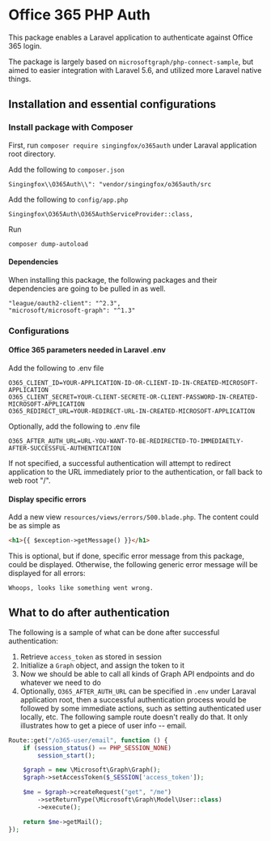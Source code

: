 # Office 365 PHP Auth

This package enables a Laravel application to authenticate against Office 365 login. 

The package is largely based on `microsoftgraph/php-connect-sample`, but aimed to easier integration with Laravel 5.6, and utilized more Laravel native things.

## Installation and essential configurations

### Install package with Composer 

First, run `composer require singingfox/o365auth` under Laraval application root directory.

Add the following to `composer.json`

`Singingfox\\O365Auth\\": "vendor/singingfox/o365auth/src`

Add the following to `config/app.php`

`Singingfox\O365Auth\O365AuthServiceProvider::class,`

Run 

`composer dump-autoload`

#### Dependencies

When installing this package, the following packages and their dependencies are going to be pulled in as well. 

```
"league/oauth2-client": "^2.3",
"microsoft/microsoft-graph": "^1.3"
```

### Configurations

#### Office 365 parameters needed in Laravel .env
     
Add the following to .env file 

```
O365_CLIENT_ID=YOUR-APPLICATION-ID-OR-CLIENT-ID-IN-CREATED-MICROSOFT-APPLICATION
O365_CLIENT_SECRET=YOUR-CLIENT-SECRETE-OR-CLIENT-PASSWORD-IN-CREATED-MICROSOFT-APPLICATION
O365_REDIRECT_URL=YOUR-REDIRECT-URL-IN-CREATED-MICROSOFT-APPLICATION
```

Optionally, add the following to .env file

`O365_AFTER_AUTH_URL=URL-YOU-WANT-TO-BE-REDIRECTED-TO-IMMEDIAETLY-AFTER-SUCCESSFUL-AUTHENTICATION`

If not specified, a successful authentication will attempt to redirect application to the URL immediately prior to the authentication, or fall back to web root "/".

#### Display specific errors 

Add a new view `resources/views/errors/500.blade.php`.  The content could be as simple as 

```html
<h1>{{ $exception->getMessage() }}</h1>
```

This is optional, but if done, specific error message from this package, could be displayed.  Otherwise, the following generic error message will be displayed for all errors:
 
`Whoops, looks like something went wrong.`

## What to do after authentication

The following is a sample of what can be done after successful authentication:

1. Retrieve `access_token` as stored in session
2. Initialize a `Graph` object, and assign the token to it
3. Now we should be able to call all kinds of Graph API endpoints and do whatever we need to do
4. Optionally, `O365_AFTER_AUTH_URL` can be specified in `.env` under Laraval application root, then a successful authentication process would be followed by some immediate actions, such as setting authenticated user locally, etc.  The following sample route doesn't really do that.  It only illustrates how to get a piece of user info -- email.

```php
Route::get("/o365-user/email", function () {
    if (session_status() == PHP_SESSION_NONE)
        session_start();

    $graph = new \Microsoft\Graph\Graph();
    $graph->setAccessToken($_SESSION['access_token']);

    $me = $graph->createRequest("get", "/me")
        ->setReturnType(\Microsoft\Graph\Model\User::class)
        ->execute();

    return $me->getMail();
});
```